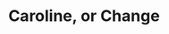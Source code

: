 ---
title: 'Caroline, or Change'
poster: /assets/uploads/caroline-or-change.jpg
header: ''
description: >-
  Jeanine Tesori and Tony Kushner's acclaimed musical returns to Broadway
  starring Sharon D. Clarke.
theater: Studio 54
preview: '2020-03-13'
opening: '2020-04-07'
closing: ''
tonyaward: false
criticspick: false
trailer: 'https://www.youtube.com/watch?v=anMRTqnEhx4'
website: >-
  https://www.roundabouttheatre.org/get-tickets/2019-2020-season/caroline-or-change/
tickets:
  - highlight: false
    info: 'https://www.roundabouttheatre.org/get-tickets/access-roundabout/'
    title: $10 Access
    type: access
---